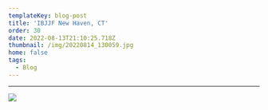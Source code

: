 ```yaml
---
templateKey: blog-post
title: 'IBJJF New Haven, CT'
order: 30
date: 2022-08-13T21:10:25.718Z
thumbnail: /img/20220814_130059.jpg
home: false
tags:
  - Blog
---
```

- - -

![](/img/20220814_174133.jpg)

![]()

